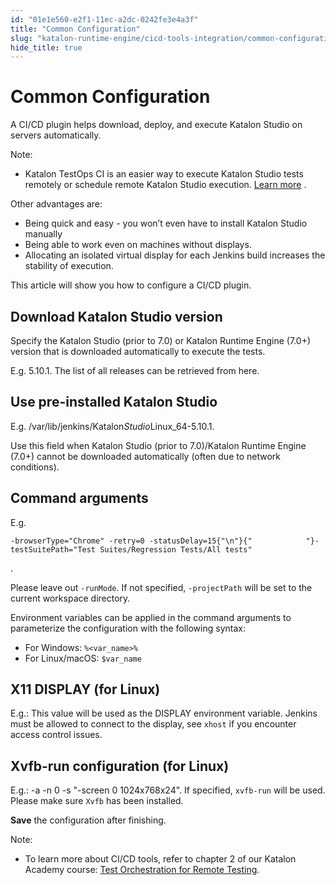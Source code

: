 ```yaml
---
id: "01e1e560-e2f1-11ec-a2dc-0242fe3e4a3f"
title: "Common Configuration"
slug: "katalon-runtime-engine/cicd-tools-integration/common-configuration"
hide_title: true
---
```


# <a id="id" class="anchor_top_offset"/><a id="ariaid-title1" class="anchor_top_offset"/>Common Configuration

<p xmlns="http://www.w3.org/1999/xhtml" className="p">A CI/CD plugin helps download, deploy, and execute Katalon   Studio on servers automatically.</p> 
<div xmlns="http://www.w3.org/1999/xhtml" className="note note note_note"><span className="note__title">Note:</span> 
  <ul className="ul"><li className="li"><p className="p">Katalon TestOps CI is an easier way to execute Katalon Studio
        tests remotely or schedule remote Katalon Studio execution. <a className="xref" href="/docs/legacy/katalon-testops/test-planning/schedules/schedule-test-runs">Learn
          more</a>
        .      </p></li></ul>
</div>
<p xmlns="http://www.w3.org/1999/xhtml" className="p">Other advantages are:</p> 
<ul xmlns="http://www.w3.org/1999/xhtml" className="ul"><li className="li">Being quick and easy - you won’t even have to install     Katalon Studio manually</li><li className="li">Being able to work even on machines without displays.</li><li className="li">Allocating an isolated virtual display for each Jenkins build     increases the stability of execution.</li></ul> 
<p xmlns="http://www.w3.org/1999/xhtml" className="p">This article will show you how to configure a CI/CD plugin.</p> 
    

## <a id="id_1" class="anchor_top_offset"/>Download Katalon Studio version

    
      
<p xmlns="http://www.w3.org/1999/xhtml" className="p">Specify the Katalon Studio (prior to 7.0) or Katalon Runtime   Engine (7.0+) version that is downloaded automatically to execute   the tests.</p> 
      
<p xmlns="http://www.w3.org/1999/xhtml" className="p">E.g. 5.10.1. The list of all releases can be retrieved from   here.</p> 
    
  
    

## <a id="id_2" class="anchor_top_offset"/>Use pre-installed Katalon Studio

    
      
<p xmlns="http://www.w3.org/1999/xhtml" className="p">E.g. /var/lib/jenkins/Katalon<em className="ph i">Studio</em>Linux_64-5.10.1.</p> 
      
<p xmlns="http://www.w3.org/1999/xhtml" className="p">Use this field when Katalon Studio (prior to 7.0)/Katalon   Runtime Engine (7.0+) cannot be downloaded automatically (often due   to network conditions).</p> 
    
  
    

## <a id="id_3" class="anchor_top_offset"/>Command arguments

    
      
<div xmlns="http://www.w3.org/1999/xhtml" className="p">E.g. <pre className="pre codeblock"><code>-browserType="Chrome" -retry=0 -statusDelay=15{"\n"}{"            "}-testSuitePath="Test Suites/Regression Tests/All tests"</code></pre>.</div>
      
<p xmlns="http://www.w3.org/1999/xhtml" className="p">Please leave out <code className="ph codeph">-runMode</code>. If not specified,   <code className="ph codeph">-projectPath</code> will be set to the current workspace   directory.</p> 
      
<p xmlns="http://www.w3.org/1999/xhtml" className="p">Environment variables can be applied in the command arguments to   parameterize the configuration with the following syntax:</p> 
      
<ul xmlns="http://www.w3.org/1999/xhtml" className="ul">   <li className="li">For Windows: <code className="ph codeph">%&lt;var_name&gt;%</code>   </li>   <li className="li">For Linux/macOS: <code className="ph codeph">$var_name</code>   </li> </ul> 
    
  
    

## <a id="id_4" class="anchor_top_offset"/>X11 DISPLAY (for Linux)

    
      
<p xmlns="http://www.w3.org/1999/xhtml" className="p">E.g.: This value will be used as the DISPLAY environment   variable. Jenkins must be allowed to connect to the display, see   <code className="ph codeph">xhost</code> if you encounter access control issues.</p> 
    
  

## <a id="id_5" class="anchor_top_offset"/>Xvfb-run configuration (for Linux)

<p xmlns="http://www.w3.org/1999/xhtml" className="p">E.g.: -a -n 0 -s "-screen 0 1024x768x24". If specified,   <code className="ph codeph">xvfb-run</code> will be used. Please make sure   <code className="ph codeph">Xvfb</code> has been installed.</p> 
<p xmlns="http://www.w3.org/1999/xhtml" className="p">   <strong className="ph b">Save</strong> the configuration after finishing.</p> 
<div xmlns="http://www.w3.org/1999/xhtml" className="note note note_note"><span className="note__title">Note:</span> 
  <ul className="ul"><li className="li"><p className="p">To learn more about CI/CD tools, refer to chapter 2 of our
        Katalon Academy course: <a className="xref j-external-link" href="https://academy.katalon.com/courses/work-from-home-productive/?utm_source=kat_docs&utm_medium=common_configuration" target="_blank">Test
          Orchestration for Remote Testing</a>.</p></li></ul>
</div>
